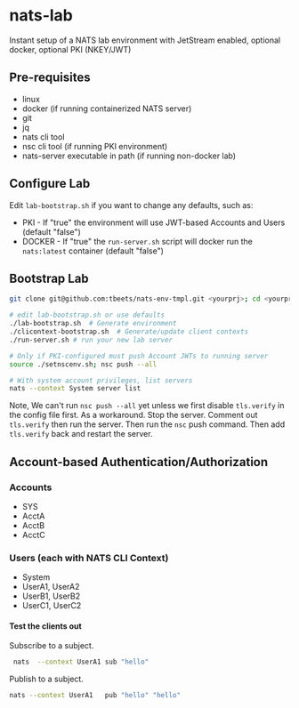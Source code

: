 # nats-lab

Instant setup of a NATS lab environment with JetStream enabled, optional docker, optional PKI (NKEY/JWT)

## Pre-requisites
* linux
* docker (if running containerized NATS server)
* git
* jq
* nats cli tool
* nsc cli tool (if running PKI environment)
* nats-server executable in path (if running non-docker lab)

## Configure Lab
Edit `lab-bootstrap.sh` if you want to change any defaults, such as:

* PKI - If "true" the environment will use JWT-based Accounts and Users  (default "false")
* DOCKER - If "true" the `run-server.sh` script will docker run the `nats:latest` container  (default "false")

## Bootstrap Lab

```bash
git clone git@github.com:tbeets/nats-env-tmpl.git <yourprj>; cd <yourprj>

# edit lab-bootstrap.sh or use defaults
./lab-bootstrap.sh  # Generate environment
./clicontext-bootstrap.sh  # Generate/update client contexts
./run-server.sh # run your new lab server

# Only if PKI-configured must push Account JWTs to running server
source ./setnscenv.sh; nsc push --all

# With system account privileges, list servers
nats --context System server list
```

Note, We can't run `nsc push --all` yet unless we first disable `tls.verify` in the config file first.
As a workaround. Stop the server. Comment out `tls.verify` then run the server. Then run the `nsc` push command.
Then add `tls.verify` back and restart the server.


## Account-based Authentication/Authorization

### Accounts
* SYS
* AcctA
* AcctB
* AcctC

### Users (each with NATS CLI Context)
* System
* UserA1, UserA2
* UserB1, UserB2
* UserC1, UserC2


#### Test the clients out

Subscribe to a subject.

```sh
 nats  --context UserA1 sub "hello"
```

Publish to a subject.

```sh
nats --context UserA1   pub "hello" "hello"
```
